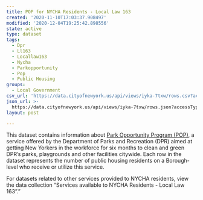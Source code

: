 ```yaml
---
title: POP for NYCHA Residents - Local Law 163
created: '2020-11-10T17:03:37.908497'
modified: '2020-12-04T19:25:42.898556'
state: active
type: dataset
tags:
  - Dpr
  - Ll163
  - Locallaw163
  - Nycha
  - Parkopportunity
  - Pop
  - Public Housing
groups:
  - Local Government
csv_url: 'https://data.cityofnewyork.us/api/views/iyka-7txw/rows.csv?accessType=DOWNLOAD'
json_url: >-
  https://data.cityofnewyork.us/api/views/iyka-7txw/rows.json?accessType=DOWNLOAD
layout: post

---
```

This dataset contains information about <a href="https://www.nycgovparks.org/opportunities/jobs/workforce-development">Park Opportunity Program (POP)</a>, a service offered by the Department of Parks and Recreation (DPR) aimed at getting New Yorkers in the workforce for six months to clean and green DPR’s parks, playgrounds and other facilities citywide. Each row in the dataset represents the number of public housing residents on a Borough-level who receive or utilize this service.

For datasets related to other services provided to NYCHA residents, view the data collection “Services available to NYCHA Residents - Local Law 163”.”
